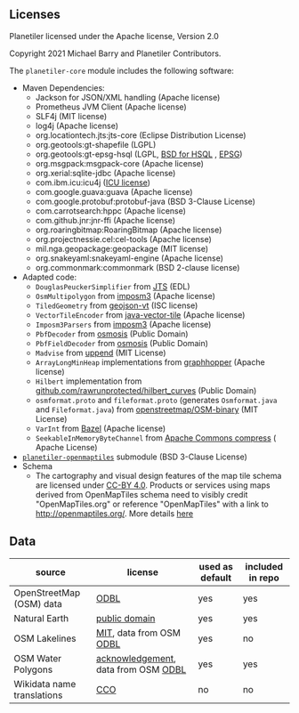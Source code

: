 ## Licenses

Planetiler licensed under the Apache license, Version 2.0

Copyright 2021 Michael Barry and Planetiler Contributors.

The `planetiler-core` module includes the following software:

- Maven Dependencies:
  - Jackson for JSON/XML handling (Apache license)
  - Prometheus JVM Client (Apache license)
  - SLF4j (MIT license)
  - log4j (Apache license)
  - org.locationtech.jts:jts-core (Eclipse Distribution License)
  - org.geotools:gt-shapefile (LGPL)
  - org.geotools:gt-epsg-hsql
    (LGPL, [BSD for HSQL](https://github.com/geotools/geotools/blob/main/licenses/HSQL.md)
    , [EPSG](https://github.com/geotools/geotools/blob/main/licenses/EPSG.md))
  - org.msgpack:msgpack-core (Apache license)
  - org.xerial:sqlite-jdbc (Apache license)
  - com.ibm.icu:icu4j ([ICU license](https://github.com/unicode-org/icu/blob/main/icu4c/LICENSE))
  - com.google.guava:guava (Apache license)
  - com.google.protobuf:protobuf-java (BSD 3-Clause License)
  - com.carrotsearch:hppc (Apache license)
  - com.github.jnr:jnr-ffi (Apache license)
  - org.roaringbitmap:RoaringBitmap (Apache license)
  - org.projectnessie.cel:cel-tools (Apache license)
  - mil.nga.geopackage:geopackage (MIT license)
  - org.snakeyaml:snakeyaml-engine (Apache license)
  - org.commonmark:commonmark (BSD 2-clause license)
- Adapted code:
  - `DouglasPeuckerSimplifier` from [JTS](https://github.com/locationtech/jts) (EDL)
  - `OsmMultipolygon` from [imposm3](https://github.com/omniscale/imposm3) (Apache license)
  - `TiledGeometry` from [geojson-vt](https://github.com/mapbox/geojson-vt) (ISC license)
  - `VectorTileEncoder`
    from [java-vector-tile](https://github.com/ElectronicChartCentre/java-vector-tile) (Apache license)
  - `Imposm3Parsers` from [imposm3](https://github.com/omniscale/imposm3) (Apache license)
  - `PbfDecoder` from [osmosis](https://github.com/openstreetmap/osmosis) (Public Domain)
  - `PbfFieldDecoder` from [osmosis](https://github.com/openstreetmap/osmosis) (Public Domain)
  - `Madvise` from [uppend](https://github.com/upserve/uppend/) (MIT License)
  - `ArrayLongMinHeap` implementations from [graphhopper](https://github.com/graphhopper/graphhopper) (Apache license)
  - `Hilbert` implementation
    from [github.com/rawrunprotected/hilbert_curves](https://github.com/rawrunprotected/hilbert_curves) (Public Domain)
  - `osmformat.proto` and `fileformat.proto` (generates `Osmformat.java` and `Fileformat.java`)
    from [openstreetmap/OSM-binary](https://github.com/openstreetmap/OSM-binary/tree/master/osmpbf) (MIT License)
  - `VarInt` from [Bazel](https://github.com/bazelbuild/bazel) (Apache license)
  - `SeekableInMemoryByteChannel`
    from [Apache Commons compress](https://commons.apache.org/proper/commons-compress/apidocs/org/apache/commons/compress/utils/SeekableInMemoryByteChannel.html) (
    Apache License)
- [`planetiler-openmaptiles`](https://github.com/openmaptiles/planetiler-openmaptiles) submodule (BSD 3-Clause License)
- Schema
  - The cartography and visual design features of the map tile schema are licensed
    under [CC-BY 4.0](http://creativecommons.org/licenses/by/4.0/). Products or services using maps derived from
    OpenMapTiles schema need to visibly credit "OpenMapTiles.org" or reference
    "OpenMapTiles" with a link to http://openmaptiles.org/. More
    details [here](https://github.com/openmaptiles/openmaptiles/blob/master/LICENSE.md#design-license-cc-by-40)

## Data

|           source           |                                                               license                                                                | used as default | included in repo |
|----------------------------|--------------------------------------------------------------------------------------------------------------------------------------|-----------------|------------------|
| OpenStreetMap (OSM) data   | [ODBL](https://www.openstreetmap.org/copyright)                                                                                      | yes             | yes              |
| Natural Earth              | [public domain](https://www.naturalearthdata.com/about/terms-of-use/)                                                                | yes             | yes              |
| OSM Lakelines              | [MIT](https://github.com/lukasmartinelli/osm-lakelines), data from OSM [ODBL](https://www.openstreetmap.org/copyright)               | yes             | no               |
| OSM Water Polygons         | [acknowledgement](https://osmdata.openstreetmap.de/info/license.html), data from OSM [ODBL](https://www.openstreetmap.org/copyright) | yes             | yes              |
| Wikidata name translations | [CCO](https://www.wikidata.org/wiki/Wikidata:Licensing)                                                                              | no              | no               |

